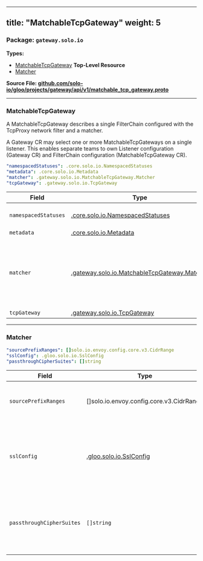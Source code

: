 
---
title: "MatchableTcpGateway"
weight: 5
---

<!-- Code generated by solo-kit. DO NOT EDIT. -->


### Package: `gateway.solo.io` 
**Types:**


- [MatchableTcpGateway](#matchabletcpgateway) **Top-Level Resource**
- [Matcher](#matcher-2)
  



**Source File: [github.com/solo-io/gloo/projects/gateway/api/v1/matchable_tcp_gateway.proto](https://github.com/solo-io/gloo/blob/main/projects/gateway/api/v1/matchable_tcp_gateway.proto)**





---
### MatchableTcpGateway

 
A MatchableTcpGateway describes a single FilterChain configured with the TcpProxy network filter and a matcher.

A Gateway CR may select one or more MatchableTcpGateways on a single listener.
This enables separate teams to own Listener configuration (Gateway CR)
and FilterChain configuration (MatchableTcpGateway CR).

```yaml
"namespacedStatuses": .core.solo.io.NamespacedStatuses
"metadata": .core.solo.io.Metadata
"matcher": .gateway.solo.io.MatchableTcpGateway.Matcher
"tcpGateway": .gateway.solo.io.TcpGateway

```

| Field | Type | Description |
| ----- | ---- | ----------- | 
| `namespacedStatuses` | [.core.solo.io.NamespacedStatuses](../../../../../../solo-kit/api/v1/status.proto.sk/#namespacedstatuses) | NamespacedStatuses indicates the validation status of this resource. NamespacedStatuses is read-only by clients, and set by gateway during validation. |
| `metadata` | [.core.solo.io.Metadata](../../../../../../solo-kit/api/v1/metadata.proto.sk/#metadata) | Metadata contains the object metadata for this resource. |
| `matcher` | [.gateway.solo.io.MatchableTcpGateway.Matcher](../matchable_http_gateway.proto.sk/#matcher) | Matcher creates a FilterChainMatch and TransportSocket for a FilterChain For each MatchableTcpGateway on a Gateway CR, the matcher must be unique. If there are any identical matchers, the Gateway will be rejected. An empty matcher will produce an empty FilterChainMatch (https://www.envoyproxy.io/docs/envoy/latest/api-v3/config/listener/v3/listener_components.proto#envoy-v3-api-msg-config-listener-v3-filterchainmatch) effectively matching all incoming connections. |
| `tcpGateway` | [.gateway.solo.io.TcpGateway](../gateway.proto.sk/#tcpgateway) | TcpGateway creates a FilterChain with a TcpProxy. |




---
### Matcher



```yaml
"sourcePrefixRanges": []solo.io.envoy.config.core.v3.CidrRange
"sslConfig": .gloo.solo.io.SslConfig
"passthroughCipherSuites": []string

```

| Field | Type | Description |
| ----- | ---- | ----------- | 
| `sourcePrefixRanges` | []solo.io.envoy.config.core.v3.CidrRange | CidrRange specifies an IP Address and a prefix length to construct the subnet mask for a CIDR range. See https://www.envoyproxy.io/docs/envoy/latest/api-v3/config/core/v3/address.proto#envoy-v3-api-msg-config-core-v3-cidrrange. |
| `sslConfig` | [.gloo.solo.io.SslConfig](../../../../gloo/api/v1/ssl/ssl.proto.sk/#sslconfig) | Ssl configuration applied to the FilterChain, if using passthrough should not include secrets : - FilterChainMatch: https://www.envoyproxy.io/docs/envoy/latest/api-v3/config/listener/v3/listener_components.proto#config-listener-v3-filterchainmatch) - TransportSocket: https://www.envoyproxy.io/docs/envoy/latest/api-v3/config/core/v3/base.proto#envoy-v3-api-msg-config-core-v3-transportsocket. |
| `passthroughCipherSuites` | `[]string` | Enterprise-only: Passthrough cipher suites is an allow-list of OpenSSL cipher suite names for which TLS passthrough will be enabled. If a client does not support any ciphers that are natively supported by Envoy, but does support one of the ciphers in the passthrough list, then traffic will be routed via TCP Proxy to a destination specified by the TcpGateway, where TLS can then be terminated. |





<!-- Start of HubSpot Embed Code -->
<script type="text/javascript" id="hs-script-loader" async defer src="//js.hs-scripts.com/5130874.js"></script>
<!-- End of HubSpot Embed Code -->
